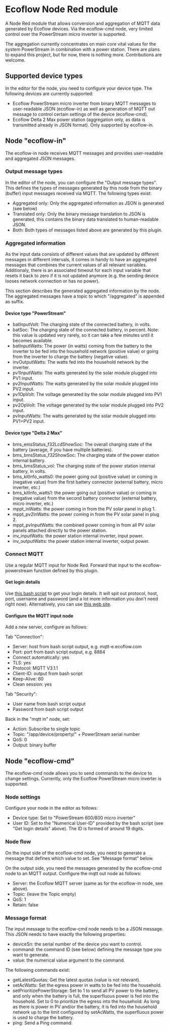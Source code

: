 # Ecoflow Node Red module

A Node Red module that allows conversion and aggregation of MQTT data generated
by Ecoflow devices. Via the ecoflow-cmd node, very limited control over the
PowerStream micro inverter is supported.

The aggregation currently concentrates on main core vital values for the system
PowerStream in combination with a power station. There are plans to expand this
project, but for now, there is nothing more. Contributions are welcome.

## Supported device types

In the editor for the node, you need to configure your device type. The following
devices are currently supported:
* Ecoflow PowerStream micro inverter from binary MQTT messages to user-readable
  JSON (ecoflow-in) as well as generation of MQTT out message to control certain
  settings of the device (ecoflow-cmd).
* Ecoflow Delta 2 Max power station (aggregation only, as data is transmitted
  already in JSON format). Only supported by ecoflow-in.

## Node "ecoflow-in"

The ecoflow-in node receives MQTT messages and provides user-readable and
aggregated JSON messages.

### Output message types

In the editor of the node, you can configure the "Output message types". This defines
the types of messages generated by this node from the binary (buffer) input messages
received via MQTT. The following types exist:
* Aggregated only: Only the aggregated information as JSON is generated (see below)
* Translated only: Only the binary message translation to JSON is generated,
  this contains the binary data translated to human-readable JSON.
* Both: Both types of messages listed above are generated by this plugin.

### Aggregated information

As the input data consists of different values that are updated by different
messages in different intervals, it comes in handy to have an aggregated messages
that combines the current values of all relevant variables. Additionaly, there
is an associated timeout for each input variable that resets it back to zero if
it is not updated anymore (e.g. the sending device looses network connection or
has no power).

This section describes the generated aggregated information by the node. The
aggregated messages have a topic to which "/aggregated" is appended as suffix.

#### Device type "PowerStream"

* batInputVolt: The charging state of the connected battery, in volts.
* batSoc: The charging state of the connected battery, in percent. Note:
  this value is updated very rarely, so it can take a few minutes until it becomes
  available.
* batInputWatts: The power (in watts) coming from the battery to the inverter
  to be fed into the household network (positive value) or going from the
  inverter to charge the battery (negative value).
* invOutputWatts: The watts fed into the household network by the inverter.
* pv1InputWatts: The watts generated by the solar module plugged into PV1 input.
* pv2InputWatts: The watts generated by the solar module plugged into PV2 input.
* pv1OpVolt: The voltage generated by the solar module plugged into PV1 input.
* pv2OpVolt: The voltage generated by the solar module plugged into PV2 input.
* pvInputWatts: The watts generated by the solar module plugged into PV1+PV2 input.

#### Device type "Delta 2 Max"

* bms_emsStatus_f32LcdShowSoc: The overall charging state of the battery
  (average, if you have multiple batteries).
* bms_bmsStatus_f32ShowSoc: The charging state of the power station internal battery.
* bms_bmsStatus_vol: The charging state of the power station internal battery,
  in volts.
* bms_kitInfo_watts0: the power going out (positive value) or coming in (negative
  value) from the first battery connector (external battery, micro inverter, etc.)
* bms_kitInfo_watts1: the power going out (positive value) or coming in (negative
  value) from the second battery connector (external battery, micro inverter, etc.)
* mppt_inWatts: the power coming in from the PV solar panel in plug 1.
* mppt_pv2InWatts: the power coming in from the PV solar panel in plug 2.
* mppt_pvInputWatts: the combined power coming in from all PV solar panels attached
  directly to the power station.
* inv_inputWatts: the power station internal inverter, input power.
* inv_outputWatts: the power station internal inverter, output power.

### Connect MQTT

Use a regular MQTT input for Node Red. Forward that input to the ecoflow-powerstream
function defined by this plugin.

#### Get login details

Use [this bash script](https://github.com/mmiller7/ecoflow-withoutflow/blob/main/cloud-mqtt/ecoflow_get_mqtt_login.sh)
to get your login details. It will spit out protocol, host, port, username and password
(and a lot more information you don't need right now). Alternatively, you can use
[this web site](https://energychain.github.io/site_ecoflow_mqtt_credentials/).

#### Configure the MQTT input node

Add a new server, configure as follows:

Tab "Connection":
* Server: host from bash script output, e.g. mqtt-e.ecoflow.com
* Port: port from bash script output, e.g. 8884
* Connect automatically: yes
* TLS: yes
* Protocol: MQTT V3.1.1
* Client-ID: output from bash script
* Keep-Alive: 60
* Clean session: yes

Tab "Security":
* User name from bash script output
* Password from bash script output

Back in the "mqtt in" node, set:
* Action: Subscribe to single topic
* Topic: "/app/device/property/" + PowerStream serial number
* QoS: 0
* Output: binary buffer


## Node "ecoflow-cmd"

The ecoflow-cmd node allows you to send commands to the device to change settings.
Currently, only the Ecoflow PowerStream micro inverter is supported.

### Node settings

Configure your node in the editor as follows:
* Device type: Set to "PowerStream 600/800 micro inverter"
* User ID: Set to the "Numerical User-ID" provided by the bash script (see "Get login
  details" above). The ID is formed of around 19 digits.

### Node flow

On the input side of the ecoflow-cmd node, you need to generate a message that
defines which value to set. See "Message format" below.

On the output side, you need the messages generated by the ecoflow-cmd node to an
MQTT output. Configure the mqtt out node as follows:
* Server: the Ecoflow MQTT server (same as for the ecoflow-in node, see above).
* Topic: (leave the Topic empty)
* QoS: 1
* Retain: false

### Message format

The input message to the ecoflow-cmd node needs to be a JSON message. This JSON
needs to have exactly the following properties:
* deviceSn: the serial number of the device you want to control.
* command: the command ID (see below) defining the message type you want to generate.
* value: the numerical value argument to the command.

The following commands exist:
* getLatestQuotas: Get the latest quotas (value is not relevant).
* setAcWatts: Set the egress power in watts to be fed into the household.
* setPrioritizePowerStorage: Set to 1 to send all PV power to the battery, and
  only when the battery is full, the superfluous power is fed into the
  household. Set to 0 to prioritize the egress into the household: As long
  as there is power in PV and/or the battery, it is fed into the household
  network up to the limit configured by setAcWatts, the superfluous power is
  used to charge the battery.
* ping: Send a Ping command.
